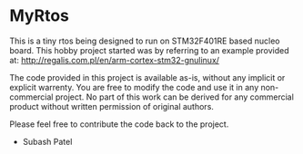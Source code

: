 MyRtos
=====

This is a tiny rtos being designed to run on STM32F401RE based nucleo board. This hobby project
started was by referring to an example provided at: http://regalis.com.pl/en/arm-cortex-stm32-gnulinux/

The code provided in this project is available as-is, without any implicit or explicit warrenty.
You are free to modify the code and use it in any non-commercial project. No part of this work
can be derived for any commercial product without written permission of original authors.

Please feel free to contribute the code back to the project.

- Subash Patel
